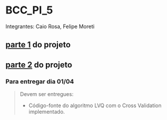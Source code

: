 # BCC_PI_5
Integrantes: Caio Rosa, Felipe Moreti

## [parte 1](https://github.com/femoreti/BCC_PI_5/tree/master/Entrega%201) do projeto

## [parte 2](https://github.com/femoreti/BCC_PI_5/tree/master/Entrega%202) do projeto

### Para entregar dia 01/04
> Devem ser entregues:
>
> - Código-fonte do algoritmo LVQ com o Cross Validation implementado.
